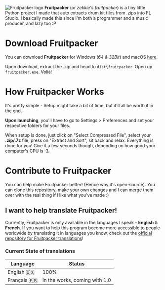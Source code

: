 ![Fruitpacker logo](https://zekkie.dev/img/Fruitpacker/Untitled440_20230928121909.png)
**Fruitpacker** (or *zekkie's fruitpacker*) is a tiny little Python project I made that auto extracts drum kit files from .zips into FL Studio. I basically made this since I'm both a programmer and a music producer, and lazy too :P

# Download Fruitpacker
You can download **Fruitpacker** for Windows (*64 & 32Bit*) and macOS [here](https://zekkie.dev/fruitpacker.html).

Upon download, extract the .zip and head to `dist\fruitpacker`. Open up `fruitpacker.exe`. Volià!

# How Fruitpacker Works
It's pretty simple - Setup might take a bit of time, but it'll all be worth it in the end.

**Upon launching**, you'll have to go to Settings > Preferences and set your respective folders for your files.

When setup is done, just click on "Select Compressed File", select your **.zip/.7z** file, press on "Extract and Sort", sit back and relax. Everything is done for you! Give it a few seconds though, depending on how good your computer's CPU is :3.

# Contribute to Fruitpacker
You can help make Fruitpacker better! (Hence why it's open-source). You can clone this repository, make your own changes and I can merge them over with the real thing if i like what you've made :) 
## I want to help translate Fruitpacker!
Currently, Fruitpacker is only available in the languages I speak - **English** & **French**. If you want to help this program become more accessible to people worldwide by translating it in languages you know, check out the [official repository for Fruitpacker translations](https://github.com/zekticezy/fruitpacker-translation-portal/)!

### Current State of translations
| Language      | Status |
| ----------- | ----------- |
| English 🇺🇸      | 100%       |
| Français 🇫🇷   | In the works, coming with 1.0      |

